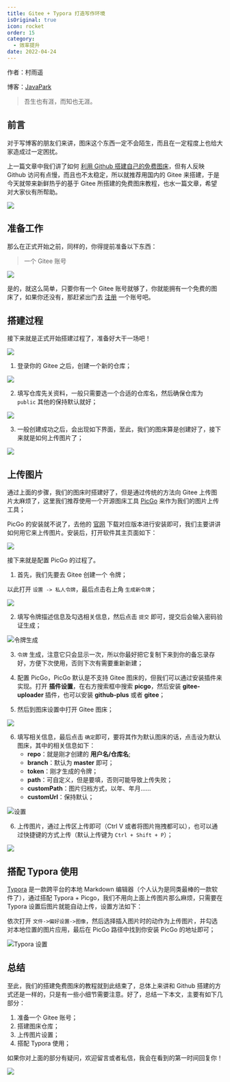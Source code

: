 ```yaml
---
title: Gitee + Typora 打造写作环境
isOriginal: true
icon: rocket
order: 15
category:
  - 效率提升
date: 2022-04-24
---
```

作者：村雨遥

博客：[JavaPark](https://cunyu1943.github.io/JavaPark)

>   吾生也有涯，而知也无涯。
## 前言

对于写博客的朋友们来讲，图床这个东西一定不会陌生，而且在一定程度上也给大家造成过一定困扰。

上一篇文章中我们讲了如何 [利用 Github 搭建自己的免费图床](https://cunyu1943.github.io/JavaPark/efficiency/github-img-bed)，但有人反映 Github 访问有点慢，而且也不太稳定，所以就推荐用国内的 Gitee 来搭建，于是今天就带来新鲜热乎的基于 Gitee  所搭建的免费图床教程，也水一篇文章，希望对大家伙有所帮助。

![](http://ww1.sinaimg.cn/bmiddle/9150e4e5ly1fqdi3jit6oj203h03h3yb.jpg)



##  准备工作

那么在正式开始之前，同样的，你得提前准备以下东西：

>   一个 Gitee 账号

![](http://ww2.sinaimg.cn/bmiddle/6af89bc8gw1f8so949lh9j205i03st8i.jpg)

是的，就这么简单，只要你有一个 Gitee 账号就够了，你就能拥有一个免费的图床了，如果你还没有，那赶紧出门去 [注册](http://gitee.com/) 一个账号吧。

## 搭建过程

接下来就是正式开始搭建过程了，准备好大干一场吧！

![](http://ww2.sinaimg.cn/bmiddle/006r3PQBjw1fb2ti0rsmpj307406ywes.jpg)

1.  登录你的 Gitee 之后，创建一个新的仓库；

![](https://cdn.jsdelivr.net/gh/cunyu1943/blog-imgs/gitee-new.png)

2.  填写仓库先关资料，一般只需要选一个合适的仓库名，然后确保仓库为 `public` 其他的保持默认就好；

![](https://cdn.jsdelivr.net/gh/cunyu1943/blog-imgs/image-info.png)

3.  一般创建成功之后，会出现如下界面，至此，我们的图床算是创建好了，接下来就是如何上传图片了；

![](https://cdn.jsdelivr.net/gh/cunyu1943/blog-imgs/image-finish.png)

##  上传图片

通过上面的步骤，我们的图床时搭建好了，但是通过传统的方法向 Gitee 上传图片太麻烦了，这里我们推荐使用一个开源图床工具 [PicGo](https://molunerfinn.com/PicGo/) 来作为我们的图片上传工具；

PicGo 的安装就不说了，去他的 [官网](https://molunerfinn.com/PicGo/) 下载对应版本进行安装即可，我们主要讲讲如何用它来上传图片。安装后，打开软件其主页面如下：

![](https://cdn.jsdelivr.net/gh/cunyu1943/image-hosting-for-blog/blog/image-picgo.png)

接下来就是配置 PicGo 的过程了。

1.  首先，我们先要去 Gitee 创建一个 令牌；

以此打开 `设置 -> 私人令牌`，最后点击右上角 `生成新令牌`；

![](https://cdn.jsdelivr.net/gh/cunyu1943/blog-imgs/image-tokengene.png)

2.  填写令牌描述信息及勾选相关信息，然后点击 `提交` 即可，提交后会输入密码验证生成；

![令牌生成](https://gitee.com/cunyu1943/blog-img/raw/master/images/image-tokengenetate.png)

3.  `令牌` 生成，注意它只会显示一次，所以你最好把它复制下来到你的备忘录存好，方便下次使用，否则下次有需要重新新建；

4.  配置 PicGo，PicGo 默认是不支持 Gitee 图床的，但我们可以通过安装插件来实现。打开 **插件设置**，在右方搜索框中搜索 **picgo**，然后安装 **gitee-uploader** 插件，也可以安装 **github-plus** 或者 **gitee**；

5.  然后到图床设置中打开 Gitee 图床；

![](https://cdn.jsdelivr.net/gh/cunyu1943/blog-imgs/image-giteeconfig.png)

6.  填写相关信息，最后点击 `确定`即可，要将其作为默认图床的话，点击设为默认图床，其中的相关信息如下：
    -   **repo**：就是刚才创建的 **用户名/仓库名**;
    -   **branch**：默认为 **master** 即可；
    -   **token**：刚才生成的令牌；
    -   **path**：可自定义，但是要填，否则可能导致上传失败；
    -   **customPath**：图片归档方式，以年、年月……
    -   **customUrl**：保持默认；

![设置](https://gitee.com/cunyu1943/blog-img/raw/master/images/image-configgitee.png)

6.  上传图片，通过上传区上传即可（Ctrl V 或者将图片拖拽都可以），也可以通过快捷键的方式上传（默认上传键为 `Ctrl + Shift + P`）；

![](https://cdn.jsdelivr.net/gh/cunyu1943/image-hosting-for-blog/blog/image-20210126135321015.png)

##  搭配 Typora 使用

[Typora](https://www.typora.io/) 是一款跨平台的本地 Markdown 编辑器（个人认为是同类最棒的一款软件了），通过搭配 Typora + Picgo，我们不用向上面上传图片那么麻烦，只需要在 Typora 设置后图片就能自动上传，设置方法如下：

依次打开 `文件->偏好设置->图像`，然后选择插入图片时的动作为上传图片，并勾选对本地位置的图片应用，最后在 PicGo 路径中找到你安装 PicGo 的地址即可；

![Typora 设置](https://gitee.com/cunyu1943/blog-img/raw/master/images/image-typoraconfig.png)

##  总结

至此，我们的搭建免费图床的教程就到此结束了，总体上来讲和 Github 搭建的方式还是一样的，只是有一些小细节需要注意。好了，总结一下本文，主要有如下几部分：

1.  准备一个 Gitee 账号；
2.  搭建图床仓库；
3.  上传图片设置；
4.  搭配 Typora 使用；

如果你对上面的部分有疑问，欢迎留言或者私信，我会在看到的第一时间回复你！

![](http://ww4.sinaimg.cn/bmiddle/6af89bc8gw1f8srz9343vj205i05ijr9.jpg)
